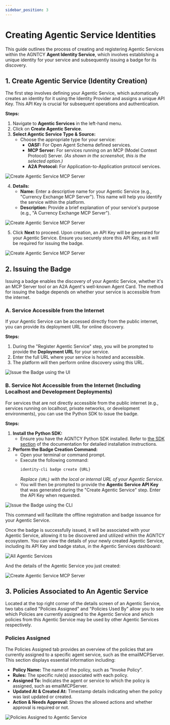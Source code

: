 ```yaml
---
sidebar_position: 3
---
```


# Creating Agentic Service Identities

This guide outlines the process of creating and registering Agentic Services within the AGNTCY **Agent Identity Service**, which involves establishing a unique identity for your service and subsequently issuing a badge for its discovery.

## 1. Create Agentic Service (Identity Creation)

The first step involves defining your Agentic Service, which automatically creates an identity for it using the Identity Provider and assigns a unique API Key. This API Key is crucial for subsequent operations and authentication.

**Steps:**

1.  Navigate to **Agentic Services** in the left-hand menu.
2.  Click on **Create Agentic Service**.
3.  **Select Agentic Service Type & Source:**
    - Choose the appropriate type for your service:
      - **OASF:** For Open Agent Schema defined services.
      - **MCP Server:** For services running on an MCP (Model Context Protocol) Server. _(As shown in the screenshot, this is the selected option.)_
      - **A2A Protocol:** For Application-to-Application protocol services.

![Create Agentic Service MCP Server](/img/agentic-service-mcp.png)

4.  **Details:**
    - **Name:** Enter a descriptive name for your Agentic Service (e.g., "Currency Exchange MCP Server"). This name will help you identify the service within the platform.
    - **Description:** Provide a brief explanation of your service's purpose (e.g., "A Currency Exchange MCP Server").

![Create Agentic Service MCP Server](/img/agentic-service-mcp-2.png)

5.  Click **Next** to proceed. Upon creation, an API Key will be generated for your Agentic Service. Ensure you securely store this API Key, as it will be required for issuing the badge.

![Create Agentic Service MCP Server](/img/agentic-service-mcp-no-badge.png)

## 2. Issuing the Badge

Issuing a badge enables the discovery of your Agentic Service, whether it's an MCP Server tool or an A2A Agent's well-known Agent Card. The method for issuing the badge depends on whether your service is accessible from the internet.

### A. Service Accessible from the Internet

If your Agentic Service can be accessed directly from the public internet, you can provide its deployment URL for online discovery.

**Steps:**

1.  During the "Register Agentic Service" step, you will be prompted to provide the **Deployment URL** for your service.
2.  Enter the full URL where your service is hosted and accessible.
3.  The platform will then perform online discovery using this URL.

![Issue the Badge using the UI](/img/issue-badge-online.png)

### B. Service Not Accessible from the Internet (Including Localhost and Development Deployments)

For services that are not directly accessible from the public internet (e.g., services running on localhost, private networks, or development environments), you can use the Python SDK to issue the badge.

**Steps:**

1.  **Install the Python SDK:**
    - Ensure you have the AGNTCY Python SDK installed. Refer to [the SDK section](/docs/sdk) of the documentation for detailed installation instructions.
2.  **Perform the Badge Creation Command:**
    - Open your terminal or command prompt.
    - Execute the following command:
      ```bash
      identity-cli badge create {URL}
      ```
      _Replace `{URL}` with the local or internal URL of your Agentic Service._
    - You will then be prompted to provide the **Agentic Service API Key** that was generated during the "Create Agentic Service" step. Enter the API Key when requested.

![Issue the Badge using the CLI](/img/issue-badge-offline.png)

This command will facilitate the offline registration and badge issuance for your Agentic Service.

Once the badge is successfully issued, it will be associated with your Agentic Service, allowing it to be discovered and utilized within the AGNTCY ecosystem.
You can view the details of your newly created Agentic Service, including its API Key and badge status, in the Agentic Services dashboard:

![All Agentic Services](/img/agentic-service-all.png)

And the details of the Agentic Service you just created:

![Create Agentic Service MCP Server](/img/agentic-service-mcp-badge.png)

## 3. Policies Associated to An Agentic Service

Located at the top right corner of the details screen of an Agentic Service, two tabs called "Policies Assigned" and "Policies Used By" allow you to see which Policies are currently assigned to the Agentic Service and which policies from this Agentic Service may be used by other Agentic Services respectively.

### Policies Assigned

The Policies Assigned tab provides an overview of the policies that are currently assigned to a specific agent service, such as the emailMCPServer. This section displays essential information including:

- **Policy Name:** The name of the policy, such as "Invoke Policy".
- **Rules:** The specific rule(s) associated with each policy.
- **Assigned To:** Indicates the agent or service to which the policy is assigned, such as emailMCPServer.
- **Updated At & Created At:** Timestamp details indicating when the policy was last updated or created.
- **Action & Needs Approval:** Shows the allowed actions and whether approval is required or not.

![Policies Assigned to Agentic Service](/img/agentic-service-mcp-badge-policies-assigned.png)
